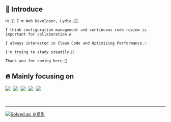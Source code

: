 
<h2>👩‍ Introduce</h2>

```
Hi!👋 I'm Web Developer, Lydia.👩‍💻

I think configuration management and continuous code review is important for collaboration.💕

I always interested in Clean Code and Optimizing Performance.✨

I'm trying to study steadily.🌲

Thank you for coming here.🙏
```

<h2>🔥 Mainly focusing on</h3>
<p>
  <img src="https://img.shields.io/badge/Javascript-F7DF1D?style=flat-square&logo=javascript&logoColor=white"/></a>&nbsp
  <img src="https://img.shields.io/badge/Typescript-3178C6?style=flat-square&logo=Typescript&logoColor=white"/></a>&nbsp
  <img src="https://img.shields.io/badge/React-20232a?style=flat-square&logo=React&logoColor=#5bccea"/></a>&nbsp
  <img src="https://img.shields.io/badge/Next-black?style=flat-square&logo=next.js&logoColor=white"/></a>&nbsp 
  <img src="https://img.shields.io/badge/-Vue-4FC08D?style=flat-square&logo=vuedotjs&logoColor=white"/></a>&nbsp 
</p>

<br>

---
[![Solved.ac
프로필](http://mazassumnida.wtf/api/mini/generate_badge?boj=rkdgkdus522)](https://solved.ac/profile/rkdgkdus522)
